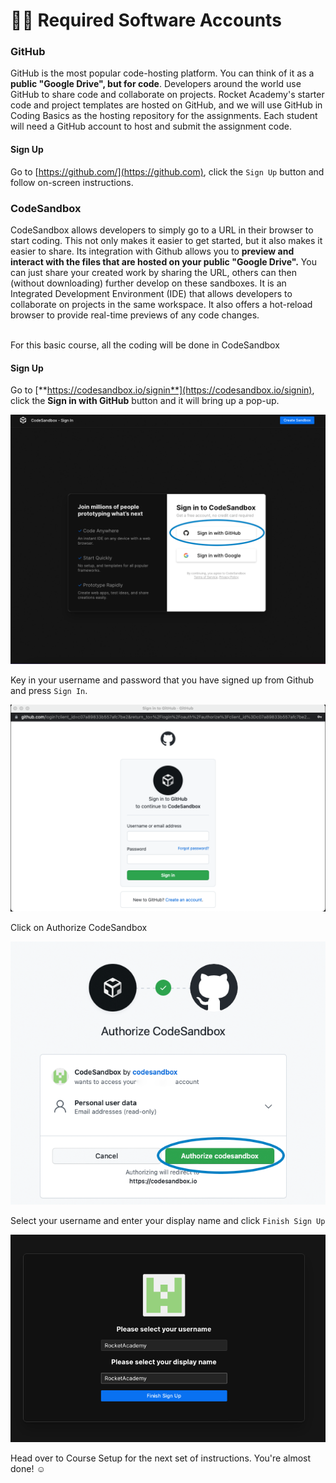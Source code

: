 # 👨🏫 Required Software Accounts

### GitHub

GitHub is the most popular code-hosting platform. You can think of it as a **public "Google Drive", but for code**. Developers around the world use GitHub to share code and collaborate on projects. Rocket Academy's starter code and project templates are hosted on GitHub, and we will use GitHub in Coding Basics as the hosting repository for the assignments. Each student will need a GitHub account to host and submit the assignment code.

#### **Sign Up**

Go to [https://github.com/](https://github.com), click the `Sign Up` button and follow on-screen instructions.

### CodeSandbox

CodeSandbox allows developers to simply go to a URL in their browser to start coding. This not only makes it easier to get started, but it also makes it easier to share. Its integration with Github allows you to **preview and interact with the files that are hosted on your public "Google Drive".** You can just share your created work by sharing the URL, others can then (without downloading) further develop on these sandboxes. It is an Integrated Development Environment (IDE) that allows developers to collaborate on projects in the same workspace. It also offers a hot-reload browser to provide real-time previews of any code changes.

\
For this basic course, all the coding will be done in CodeSandbox

#### **Sign Up**

Go to [**https://codesandbox.io/signin**](https://codesandbox.io/signin), click the **Sign in with GitHub** button and it will bring up a pop-up.

![Signing up for CodeSandbox with GitHub](../../.gitbook/assets/CodeSandboxSignUp.png)

Key in your username and password that you have signed up from Github and press `Sign In`.

![Enter your GitHub Username and password](<../../.gitbook/assets/image (6) (1).png>)

Click on Authorize CodeSandbox

![Authorizing CodeSandbox](<../../.gitbook/assets/Authorize CodeSandBox.png>)

Select your username and enter your display name and click `Finish Sign Up`

![Select username and Finish Sign up](<../../.gitbook/assets/image (8) (1) (1).png>)

Head over to Course Setup for the next set of instructions. You're almost done! :relaxed:

